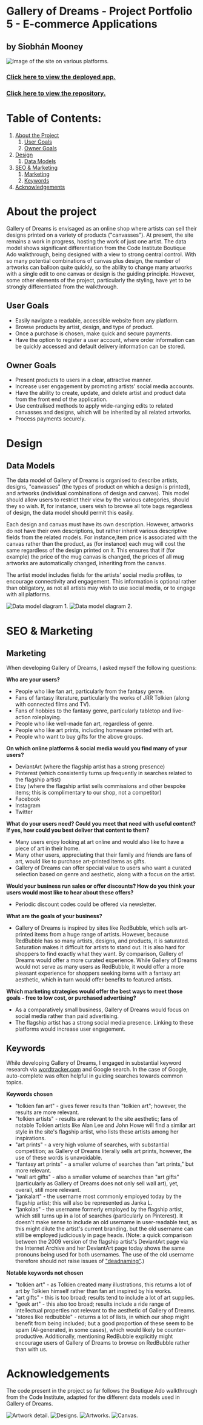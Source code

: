 # Gallery of Dreams - Project Portfolio 5 - E-commerce Applications
## by Siobhán Mooney

![Image of the site on various platforms.](/static/images/products.jpg)

### [Click here to view the deployed app.](https://gallery-of-dreams.herokuapp.com/)
### [Click here to view the repository.](https://github.com/Estelindis/gallery)

# Table of Contents:
1. [About the Project](#about-the-project)
    1. [User Goals](#user-goals)
    2. [Owner Goals](#owner-goals)
2. [Design](#design)
    1. [Data Models](#data-models)
3. [SEO & Marketing](#seo-&-marketing)
    1. [Marketing](#marketing)
    2. [Keywords](#keywords)
4. [Acknowledgements](#acknowledgements)

# About the project
Gallery of Dreams is envisaged as an online shop where artists can sell their designs printed on a variety of products ("canvasses").  At present, the site remains a work in progress, hosting the work of just one artist.  The data model shows significant differentiation from the Code Institute Boutique Ado walkthrough, being designed with a view to strong central control.  With so many potential combinations of canvas plus design, the number of artworks can balloon quite quickly, so the ability to change many artworks with a single edit to one canvas or design is the guiding principle.  However, some other elements of the project, particularly the styling, have yet to be strongly differentiated from the walkthrough.

## User Goals
- Easily navigate a readable, accessible website from any platform.
- Browse products by artist, design, and type of product.
- Once a purchase is chosen, make quick and secure payments.
- Have the option to register a user account, where order information can be quickly accessed and default delivery information can be stored.

## Owner Goals
- Present products to users in a clear, attractive manner.
- Increase user engagement by promoting artists' social media accounts.
- Have the ability to create, update, and delete artist and product data from the front end of the application.
- Use centralised methods to apply wide-ranging edits to related canvasses and designs, which will be inherited by all related artworks.
- Process payments securely.

# Design

## Data Models
The data model of Gallery of Dreams is organised to describe artists, designs, "canvasses" (the types of product on which a design is printed), and artworks (individual combinations of design and canvas).  This model should allow users to restrict their view by the various categories, should they so wish.  If, for instance, users wish to browse all tote bags regardless of design, the data model should permit this easily.  

Each design and canvas must have its own description.  However, artworks do not have their own descriptions, but rather inherit various descriptive fields from the related models.  For instance,item price is associated with the canvas rather than the product, as (for instance) each mug will cost the same regardless of the design printed on it.  This ensures that if (for example) the price of the mug canvas is changed, the prices of all mug artworks are automatically changed, inheriting from the canvas.

The artist model includes fields for the artists' social media profiles, to encourage connectivity and engagement.  This information is optional rather than obligatory, as not all artists may wish to use social media, or to engage with all platforms.

![Data model diagram 1.](/static/images/data_model_1.jpg)
![Data model diagram 2.](/static/images/data_model_2.jpg)

# SEO & Marketing

## Marketing

When developing Gallery of Dreams, I asked myself the following questions:

**Who are your users?**
- People who like fan art, particularly from the fantasy genre.
- Fans of fantasy literature, particularly the works of JRR Tolkien (along with connected films and TV).
- Fans of hobbies to the fantasy genre, particularly tabletop and live-action roleplaying.
- People who like well-made fan art, regardless of genre.
- People who like art prints, including homeware printed with art.
- People who want to buy gifts for the above groups.

**On which online platforms & social media would you find many of your users?**
- DeviantArt (where the flagship artist has a strong presence)
- Pinterest (which consistently turns up frequently in searches related to the flagship artist)
- Etsy (where the flagship artist sells commissions and other bespoke items; this is complimentary to our shop, not a competitor)
- Facebook
- Instagram
- Twitter

**What do your users need? Could you meet that need with useful content? If yes, how could you best deliver that content to them?**
- Many users enjoy looking at art online and would also like to have a piece of art in their home.
- Many other users, appreciating that their family and friends are fans of art, would like to purchase art-printed items as gifts.
- Gallery of Dreams can offer special value to users who want a curated selection based on genre and aesthetic, along with a focus on the artist.

**Would your business run sales or offer discounts? How do you think your users would most like to hear about these offers?**
- Periodic discount codes could be offered via newsletter.

**What are the goals of your business?**
- Gallery of Dreams is inspired by sites like RedBubble, which sells art-printed items from a huge range of artists.  However, because RedBubble has so many artists, designs, and products, it is saturated.  Saturation makes it difficult for artists to stand out.  It is also hard for shoppers to find exactly what they want.  By comparison, Gallery of Dreams would offer a more curated experience.  While Gallery of Dreams would not serve as many users as RedBubble, it would offer a more pleasant experience for shoppers seeking items with a fantasy art aesthetic, which in turn would offer benefits to featured artists.

**Which marketing strategies would offer the best ways to meet those goals - free to low cost, or purchased advertising?**
- As a comparatively small business, Gallery of Dreams would focus on social media rather than paid advertising.
- The flagship artist has a strong social media presence. Linking to these platforms would increase user engagement.

## Keywords

While developing Gallery of Dreams, I engaged in substantial keyword research via [wordtracker.com](https://www.wordtracker.com) and Google search.  In the case of Google, auto-complete was often helpful in guiding searches towards common topics.

**Keywords chosen**
- "tolkien fan art" - gives fewer results than "tolkien art"; however, the results are more relevant.
- "tolkien artists" - results are relevant to the site aesthetic; fans of notable Tolkien artists like Alan Lee and John Howe will find a similar art style in the site's flagship artist, who lists these artists among her inspirations.
- "art prints" - a very high volume of searches, with substantial competition; as Gallery of Dreams literally sells art prints, however, the use of these words is unavoidable.
- "fantasy art prints" - a smaller volume of searches than "art prints," but more relevant.
- "wall art gifts" - also a smaller volume of searches than "art gifts" (particularly as Gallery of Dreams does not only sell wall art), yet, overall, still more relevant.
- "jankalart" - the username most commonly employed today by the flagship artist; this will also be represented as Janka L.
- "jankolas" - the username formerly employed by the flagship artist, which still turns up in a lot of searches (particularly on Pinterest).  It doesn't make sense to include an old username in user-readable text, as this might dilute the artist's current branding, but the old username can still be employed judiciously in page heads.  (Note: a quick comparison between the 2009 version of the flagship artist's DeviantArt page via the Internet Archive and her DeviantArt page today shows the same pronouns being used for both usernames.  The use of the old username therefore should not raise issues of ["deadnaming"](https://en.wikipedia.org/wiki/Deadnaming).)

**Notable keywords not chosen**
- "tolkien art" - as Tolkien created many illustrations, this returns a lot of art by Tolkien himself rather than fan art inspired by his works.
- "art gifts" - this is too broad; results tend to include a lot of art supplies.
- "geek art" - this also too broad; results include a ride range of intellectual properties not relevant to the aesthetic of Gallery of Dreams.
- "stores like redbubble" - returns a lot of lists, in which our shop might benefit from being included; but a good proportion of these seem to be spam (AI-generated, in some cases), which would likely be counter-productive.  Additionally, mentioning RedBubble explicitly might encourage users of Gallery of Dreams to browse on RedBubble rather than with us.

# Acknowledgements
The code present in the project so far follows the Boutique Ado walkthrough from the Code Institute, adapted for the different data models used in Gallery of Dreams.

![Artwork detail.](/static/images/artwork_detail.jpg)
![Designs.](/static/images/designs.jpg)
![Artworks.](/static/images/artworks.jpg)
![Canvas.](/static/images/canvas.jpg)

